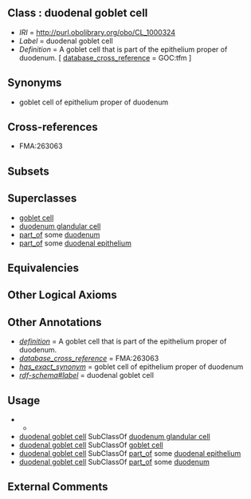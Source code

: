 
## Class : duodenal goblet cell

 * *IRI* = http://purl.obolibrary.org/obo/CL_1000324
 * *Label* = duodenal goblet cell
 * *Definition* = A goblet cell that is part of the epithelium proper of duodenum. [ [database_cross_reference](../../ef/oboInOwl#hasDbXref.md) = GOC:tfm ]

## Synonyms

 * goblet cell of epithelium proper of duodenum

## Cross-references

 * FMA:263063

## Subsets


## Superclasses

 * [goblet cell](../../CL/60/CL_0000160.md)
 * [duodenum glandular cell](../../CL/89/CL_1001589.md)
 * [part_of](../../BFO/50/BFO_0000050.md) some [duodenum](../../UBERON/14/UBERON_0002114.md)
 * [part_of](../../BFO/50/BFO_0000050.md) some [duodenal epithelium](../../UBERON/46/UBERON_0008346.md)

## Equivalencies


## Other Logical Axioms


## Other Annotations

 * *[definition](../../IAO/15/IAO_0000115.md)* = A goblet cell that is part of the epithelium proper of duodenum.
 * *[database_cross_reference](../../ef/oboInOwl#hasDbXref.md)* = FMA:263063
 * *[has_exact_synonym](../../ym/oboInOwl#hasExactSynonym.md)* = goblet cell of epithelium proper of duodenum
 * *[rdf-schema#label](../../el/rdf-schema#label.md)* = duodenal goblet cell

## Usage

 * -
 * [duodenal goblet cell](../../CL/24/CL_1000324.md) SubClassOf [duodenum glandular cell](../../CL/89/CL_1001589.md)
 * [duodenal goblet cell](../../CL/24/CL_1000324.md) SubClassOf [goblet cell](../../CL/60/CL_0000160.md)
 * [duodenal goblet cell](../../CL/24/CL_1000324.md) SubClassOf [part_of](../../BFO/50/BFO_0000050.md) some [duodenal epithelium](../../UBERON/46/UBERON_0008346.md)
 * [duodenal goblet cell](../../CL/24/CL_1000324.md) SubClassOf [part_of](../../BFO/50/BFO_0000050.md) some [duodenum](../../UBERON/14/UBERON_0002114.md)

## External Comments

